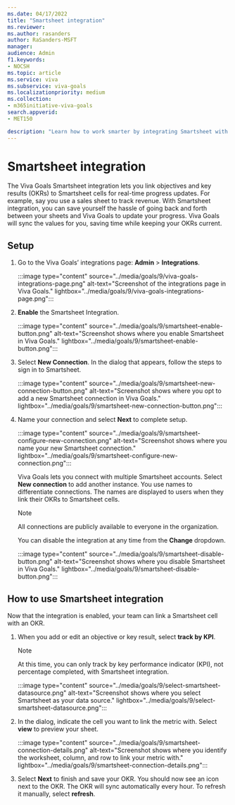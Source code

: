 ```yaml
---
ms.date: 04/17/2022
title: "Smartsheet integration"
ms.reviewer: 
ms.author: rasanders
author: RaSanders-MSFT
manager:
audience: Admin
f1.keywords:
- NOCSH
ms.topic: article
ms.service: viva
ms.subservice: viva-goals
ms.localizationpriority: medium
ms.collection:  
- m365initiative-viva-goals
search.appverid:
- MET150

description: "Learn how to work smarter by integrating Smartsheet with Viva Goals."
---
```


# Smartsheet integration

The Viva Goals Smartsheet integration lets you link objectives and key results (OKRs) to Smartsheet cells for real-time progress updates. For example, say you use a sales sheet to track revenue. With Smartsheet integration, you can save yourself the hassle of going back and forth between your sheets and Viva Goals to update your progress. Viva Goals will sync the values for you, saving time while keeping your OKRs current.

## Setup

1. Go to the Viva Goals’ integrations page:  **Admin** > **Integrations**.
    
    :::image type="content" source="../media/goals/9/viva-goals-integrations-page.png" alt-text="Screenshot of the integrations page in Viva Goals." lightbox="../media/goals/9/viva-goals-integrations-page.png":::

2. **Enable** the Smartsheet Integration.
    
    :::image type="content" source="../media/goals/9/smartsheet-enable-button.png" alt-text="Screenshot shows where you enable Smartsheet in Viva Goals." lightbox="../media/goals/9/smartsheet-enable-button.png":::

3. Select **New Connection**. In the dialog that appears, follow the steps to sign in to Smartsheet.
    
    :::image type="content" source="../media/goals/9/smartsheet-new-connection-button.png" alt-text="Screenshot shows where you opt to add a new Smartsheet connection in Viva Goals." lightbox="../media/goals/9/smartsheet-new-connection-button.png":::

4. Name your connection and select **Next** to complete setup.
    
    :::image type="content" source="../media/goals/9/smartsheet-configure-new-connection.png" alt-text="Screenshot shows where you name your new Smartsheet connection." lightbox="../media/goals/9/smartsheet-configure-new-connection.png":::

    Viva Goals lets you connect with multiple Smartsheet accounts. Select **New connection** to add another instance. You use names to differentiate connections. The names are displayed to users when they link their OKRs to Smartsheet cells.

    > [!NOTE]
    > All connections are publicly available to everyone in the organization.

    You can disable the integration at any time from the **Change** dropdown.
    
    :::image type="content" source="../media/goals/9/smartsheet-disable-button.png" alt-text="Screenshot shows where you disable Smartsheet in Viva Goals." lightbox="../media/goals/9/smartsheet-disable-button.png":::

## How to use Smartsheet integration

Now that the integration is enabled, your team can link a Smartsheet cell with an OKR.

1. When you add or edit an objective or key result, select **track by KPI**.

    > [!NOTE]
    > At this time, you can only track by key performance indicator (KPI), not percentage completed, with Smartsheet integration.
    
    :::image type="content" source="../media/goals/9/select-smartsheet-datasource.png" alt-text="Screenshot shows where you select Smartsheet as your data source." lightbox="../media/goals/9/select-smartsheet-datasource.png":::

2. In the dialog, indicate the cell you want to link the metric with. Select **view** to preview your sheet.
    
    :::image type="content" source="../media/goals/9/smartsheet-connection-details.png" alt-text="Screenshot shows where you identify the worksheet, column, and row to link your metric with." lightbox="../media/goals/9/smartsheet-connection-details.png":::

3. Select **Next** to finish and save your OKR. You should now see an icon next to the OKR. The OKR will sync automatically every hour. To refresh it manually, select **refresh**.

